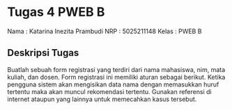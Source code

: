 # Tugas 4 PWEB B

Nama  : Katarina Inezita Prambudi
NRP : 5025211148
Kelas : PWEB B

## Deskripsi Tugas
Buatlah sebuah form registrasi yang terdiri dari nama mahasiswa, nim, mata kuliah, dan dosen. Form registrasi ini memiliki aturan sebagai berikut. Ketika pengguna sistem akan mengisikan data nama dengan memasukkan huruf tertentu maka akan muncul rekomendasi tertentu. Gunakan referensi di internet ataupun yang lainnya untuk memecahkan kasus tersebut.
